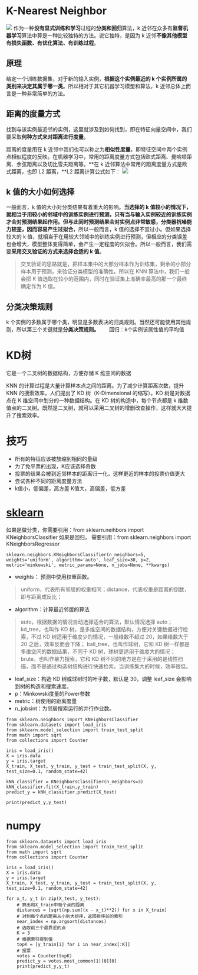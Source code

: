 # K-Nearest Neighbor
![](https://upload-images.jianshu.io/upload_images/18339009-7ea1897bd96957ce?imageMogr2/auto-orient/strip%7CimageView2/2/w/1240)
作为一种**没有显式训练和学习**过程的**分类和回归**算法，k 近邻在众多有**监督机器学习**算法中算是一种比较独特的方法。说它独特，是因为 k 近邻**不像其他模型有损失函数、有优化算法、有训练过程**。

## 原理
给定一个训练数据集，对于新的输入实例，**根据这个实例最近的 k 个实例所属的类别来决定其属于哪一类**。所以相对于其它机器学习模型和算法，k 近邻总体上而言是一种非常简单的方法。

## 距离的度量方式
找到与该实例最近邻的实例，这里就涉及到如何找到，即在特征向量空间中，我们要采取**何种方式来对距离进行度量**。

距离的度量用在 k 近邻中我们也可以称之为**相似性度量**，即特征空间中两个实例点相似程度的反映。在机器学习中，常用的距离度量方式包括欧式距离、曼哈顿距离、余弦距离以及切比雪夫距离等。**在 k 近邻算法中常用的距离度量方式是欧式距离，也即 L2 距离，**L2 距离计算公式如下：
![](https://upload-images.jianshu.io/upload_images/18339009-5b5f88f15c0de905.png?imageMogr2/auto-orient/strip%7CimageView2/2/w/1240)


## k 值的大小如何选择

一般而言，k 值的大小对分类结果有着重大的影响。**当选择的 k 值较小的情况下，就相当于用较小的邻域中的训练实例进行预测，只有当与输入实例较近的训练实例才会对预测结果起作用。但与此同时预测结果会对实例点非常敏感，分类器抗噪能力较差，因而容易产生过拟合**，所以一般而言，k 值的选择不宜过小。但如果选择较大的 k 值，就相当于在用较大邻域中的训练实例进行预测，但相应的分类误差也会增大，模型整体变得简单，会产生一定程度的欠拟合。所以一般而言，我们需要**采用交叉验证的方式来选择合适的 k 值**。

>交叉验证的思路就是，把样本集中的大部分样本作为训练集，剩余的小部分样本用于预测，来验证分类模型的准确性。所以在 KNN 算法中，我们一般会把 K 值选取在较小的范围内，同时在验证集上准确率最高的那一个最终确定作为 K 值。

## 分类决策规则

 k 个实例的多数属于哪个类，明显是多数表决的归类规则。当然还可能使用其他规则，所以第三个关键就是**分类决策规则。**
      
回归：k个实例该属性值的平均值

# KD树
它是一个二叉树的数据结构，方便存储 K 维空间的数据

KNN 的计算过程是大量计算样本点之间的距离。为了减少计算距离次数，提升 KNN 的搜索效率，人们提出了 KD 树（K-Dimensional 的缩写）。KD 树是对数据点在 K 维空间中划分的一种数据结构。在 KD 树的构造中，每个节点都是 k 维数值点的二叉树。既然是二叉树，就可以采用二叉树的增删改查操作，这样就大大提升了搜索效率。





# 技巧
- 所有的特征应该被放缩到相同的量级
- 为了免平票的出现，K应该选择奇数
- 投票的结果会被到近邻样本的距离归一化，这样更近的样本的投票价值更大
- 尝试各种不同的距离度量方法
- k值小，低偏差，高方差
K值大，高偏差，低方差



# [sklearn](https://scikit-learn.org/stable/modules/generated/sklearn.neighbors.KNeighborsClassifier.html?highlight=neighbors%20kneighborsclassifier#sklearn.neighbors.KNeighborsClassifier)

如果是做分类，你需要引用：from sklearn.neihbors import KNeighborsClassifier
如果是回归， 需要引用：from sklearn.neighbors import KNeighborsRegressor

```sklearn.neighbors.KNeighborsClassifier(n_neighbors=5, weights='uniform', algorithm='auto', leaf_size=30, p=2, metric='minkowski', metric_params=None, n_jobs=None, **kwargs)```

- weights： 预测中使用权重函数。
>uniform，代表所有邻居的权重相同；distance，代表权重是距离的倒数，即与距离成反比；
- algorithm：计算最近邻居的算法
>auto，根据数据的情况自动选择适合的算法，默认情况选择 auto；
kd_tree，也叫作 KD 树，是多维空间的数据结构，方便对关键数据进行检索，不过 KD 树适用于维度少的情况，一般维数不超过 20，如果维数大于 20 之后，效率反而会下降；
ball_tree，也叫作球树，它和 KD 树一样都是多维空间的数据结果，不同于 KD 树，球树更适用于维度大的情况；
brute，也叫作暴力搜索，它和 KD 树不同的地方是在于采用的是线性扫描，而不是通过构造树结构进行快速检索。当训练集大的时候，效率很低。
- leaf_size：构造 KD 树或球树时的叶子数，默认是 30，调整 leaf_size 会影响到树的构造和搜索速度。
- p：Minkowski度量的Power参数
- metric：树使用的距离度量
- n_jobsint：为邻居搜索运行的并行作业数。









```
from sklearn.neighbors import KNeighborsClassifier 
from sklearn.datasets import load_iris
from sklearn.model_selection import train_test_split
from math import sqrt
from collections import Counter

iris = load_iris()
X = iris.data
y = iris.target
X_train, X_test, y_train, y_test = train_test_split(X, y, test_size=0.1, random_state=42)

kNN_classifier = KNeighborsClassifier(n_neighbors=3)
kNN_classifier.fit(X_train,y_train)
predict_y = kNN_classifier.predict(X_test)

print(predict_y,y_test)
```


# numpy
```
from sklearn.datasets import load_iris
from sklearn.model_selection import train_test_split
from math import sqrt
from collections import Counter

iris = load_iris()
X = iris.data
y = iris.target
X_train, X_test, y_train, y_test = train_test_split(X, y, test_size=0.1, random_state=42)

for x_t, y_t in zip(X_test, y_test):
    # 算出和X_train中每个点的距离
    distances = [sqrt(np.sum((x - x_t)**2)) for x in X_train] 
    # 对到每个点的距离从小到大排序，返回排序前的索引
    near_index = np.argsort(distances)
    # 选取前三个最靠近的点
    K = 3 
    # 根据索引得到值
    topK = [y_train[i] for i in near_index[:K]]
    # 投票
    votes = Counter(topK)
    predict_y = votes.most_common(1)[0][0]
    print(predict_y,y_t)
```



